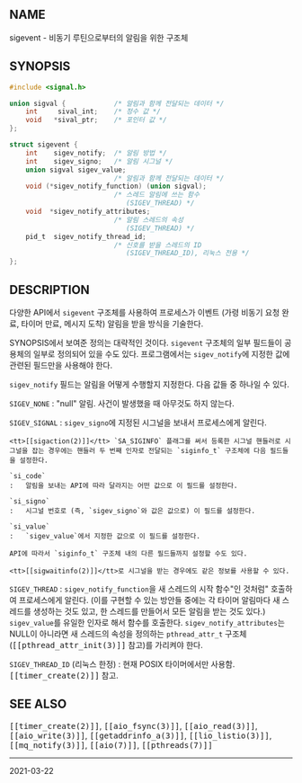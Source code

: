 ## NAME

sigevent - 비동기 루틴으로부터의 알림을 위한 구조체

## SYNOPSIS

```c
#include <signal.h>

union sigval {            /* 알림과 함께 전달되는 데이터 */
    int     sival_int;    /* 정수 값 */
    void   *sival_ptr;    /* 포인터 값 */
};

struct sigevent {
    int    sigev_notify;  /* 알림 방법 */
    int    sigev_signo;   /* 알림 시그널 */
    union sigval sigev_value;
                          /* 알림과 함께 전달되는 데이터 */
    void (*sigev_notify_function) (union sigval);
                          /* 스레드 알림에 쓰는 함수
                             (SIGEV_THREAD) */
    void  *sigev_notify_attributes;
                          /* 알림 스레드의 속성
                             (SIGEV_THREAD) */
    pid_t  sigev_notify_thread_id;
                          /* 신호를 받을 스레드의 ID
                             (SIGEV_THREAD_ID), 리눅스 전용 */
};
```

## DESCRIPTION

다양한 API에서 `sigevent` 구조체를 사용하여 프로세스가 이벤트 (가령 비동기 요청 완료, 타이머 만료, 메시지 도착) 알림을 받을 방식을 기술한다.

SYNOPSIS에서 보여준 정의는 대략적인 것이다. `sigevent` 구조체의 일부 필드들이 공용체의 일부로 정의되어 있을 수도 있다. 프로그램에서는 `sigev_notify`에 지정한 값에 관련된 필드만을 사용해야 한다.

`sigev_notify` 필드는 알림을 어떻게 수행할지 지정한다. 다음 값들 중 하나일 수 있다.

`SIGEV_NONE`
:   "null" 알림. 사건이 발생했을 때 아무것도 하지 않는다.

`SIGEV_SIGNAL`
:   `sigev_signo`에 지정된 시그널을 보내서 프로세스에게 알린다.

    <tt>[[sigaction(2)]]</tt> `SA_SIGINFO` 플래그를 써서 등록한 시그널 핸들러로 시그널을 잡는 경우에는 핸들러 두 번째 인자로 전달되는 `siginfo_t` 구조체에 다음 필드들을 설정한다.

    `si_code`
    :   알림을 보내는 API에 따라 달라지는 어떤 값으로 이 필드를 설정한다.

    `si_signo`
    :   시그널 번호로 (즉, `sigev_signo`와 값은 값으로) 이 필드를 설정한다.

    `si_value`
    :   `sigev_value`에서 지정한 값으로 이 필드를 설정한다.

    API에 따라서 `siginfo_t` 구조체 내의 다른 필드들까지 설정할 수도 있다.

    <tt>[[sigwaitinfo(2)]]</tt>로 시그널을 받는 경우에도 같은 정보를 사용할 수 있다.

`SIGEV_THREAD`
:   `sigev_notify_function`을 새 스레드의 시작 함수"인 것처럼" 호출하여 프로세스에게 알린다. (이를 구현할 수 있는 방안들 중에는 각 타이머 알림마다 새 스레드를 생성하는 것도 있고, 한 스레드를 만들어서 모든 알림을 받는 것도 있다.) `sigev_value`를 유일한 인자로 해서 함수를 호출한다. `sigev_notify_attributes`는 NULL이 아니라면 새 스레드의 속성을 정의하는 `pthread_attr_t` 구조체(<tt>[[pthread_attr_init(3)]]</tt> 참고)를 가리켜야 한다.

`SIGEV_THREAD_ID` (리눅스 한정)
:   현재 POSIX 타이머에서만 사용함. <tt>[[timer_create(2)]]</tt> 참고.

## SEE ALSO

<tt>[[timer_create(2)]]</tt>, <tt>[[aio_fsync(3)]]</tt>, <tt>[[aio_read(3)]]</tt>, <tt>[[aio_write(3)]]</tt>, <tt>[[getaddrinfo_a(3)]]</tt>, <tt>[[lio_listio(3)]]</tt>, <tt>[[mq_notify(3)]]</tt>, <tt>[[aio(7)]]</tt>, <tt>[[pthreads(7)]]</tt>

----

2021-03-22
